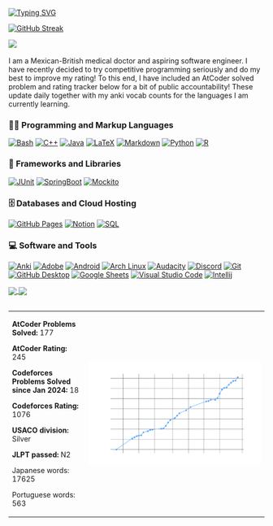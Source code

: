 
[![Typing SVG](https://readme-typing-svg.demolab.com?font=Press+Start+2P&duration=2000&center=true&multiline=true&repeat=false&random=false&width=800&lines=Hi+%2F%2F+Hola+%2F%2F+%E4%BB%8A%E6%97%A5%E3%81%AF;Welcome+to+my+GitHub;Doctor+%26+Aspiring+SWE)](https://git.io/typing-svg)

[![GitHub Streak](https://streak-stats.demolab.com?user=isym444&center=true&theme=onedark-duo&hide_border=true&card_width=700)](https://git.io/streak-stats)

![](https://komarev.com/ghpvc/?username=isym444)

I am a Mexican-British medical doctor and aspiring software engineer. I have recently decided to try competitive programming seriously and do my best to improve my rating! To this end, I have included an AtCoder solved problem and rating tracker below for a bit of public accountability! These update daily together with my anki vocab counts for the languages I am currently learning.

 <h3>👨‍💻 Programming and Markup Languages</h3>
  <p>
      <a href="https://github.com/isym444"><img alt="Bash" src="https://img.shields.io/badge/Bash-121011.svg?logo=gnu-bash&logoColor=white"></a>
      <a href="https://github.com/search?q=user%3Aisym444+language%3Ac%2B%2B&type=code"><img alt="C++" src="https://custom-icon-badges.demolab.com/badge/C++-9C033A.svg?logo=cpp2&logoColor=white"></a>
      <a href="https://github.com/search?q=user%3Aisym444+language%3Ac%2B%2B&type=code"><img alt="Java" src="https://custom-icon-badges.demolab.com/badge/Java-007396.svg?logo=java&logoColor=white"></a>
      <a href="https://github.com/search?q=user%3Aisym444+language%3Ac%2B%2B&type=code"><img alt="LaTeX" src="https://img.shields.io/badge/LaTeX-008080.svg?logo=LaTeX&logoColor=white"></a>
      <a href="https://github.com/search?q=user%3Aisym444+language%3Ac%2B%2B&type=code"><img alt="Markdown" src="https://img.shields.io/badge/Markdown-000000.svg?logo=markdown&logoColor=white"></a>
      <a href="https://github.com/search?q=user%3Aisym444+language%3APython+&type=code"><img alt="Python" src="https://img.shields.io/badge/Python-14354C.svg?logo=python&logoColor=white"></a>
      <a href="https://github.com/search?q=user%3Aisym444+language%3APython+&type=code"><img alt="R" src="https://img.shields.io/badge/R-276DC3.svg?logo=r&logoColor=white"></a>
  </p>

  <h3>🧰 Frameworks and Libraries</h3>

  <p>
      <a href="#"><img alt="JUnit" src="https://custom-icon-badges.demolab.com/badge/JUnit-25A162.svg?logo=check-circle&logoColor=white"></a>
      <a href="#"><img alt="SpringBoot" src="https://custom-icon-badges.demolab.com/badge/spring-boot-green.svg?logo=Spring_Boot&logoColor=green"></a>
      <a href="#"><img alt="Mockito" src="https://custom-icon-badges.demolab.com/badge/Mockito-red.svg?logo=mockito"></a

  </p>

  <h3>🗄️ Databases and Cloud Hosting</h3>

  <p>
      <a href="#"><img alt="GitHub Pages" src="https://img.shields.io/badge/GitHub%20Pages-327FC7.svg?logo=github&logoColor=white"></a>
      <a href="#"><img alt="Notion" src="https://img.shields.io/badge/Notion-010101.svg?logo=notion&logoColor=white"></a>
      <a href="https://github.com/search?q=user%3Aisym444+language%3APython+&type=code"><img alt="SQL" src="https://custom-icon-badges.demolab.com/badge/SQL-025E8C.svg?logo=database&logoColor=white"></a>
  </p>

  <h3>💻 Software and Tools</h3>

  <p>
      <a href="#"><img alt="Anki" src="https://custom-icon-badges.demolab.com/badge/Anki-icon.svg?logo=anki&color=4a87e8"></a>
      <a href="#"><img alt="Adobe" src="https://img.shields.io/badge/Adobe-FF0000.svg?logo=adobe&logoColor=white"></a>
      <a href="#"><img alt="Android" src="https://img.shields.io/badge/Android-3DDC84?logo=android&logoColor=white"></a>
      <a href="#"><img alt="Arch Linux" src="https://img.shields.io/badge/Arch%20Linux-1793D1.svg?logo=arch-linux&logoColor=white"></a>
      <a href="#"><img alt="Audacity" src="https://img.shields.io/badge/-Audacity-0000CC?logo=audacity&logoColor=white"></a>
      <a href="#"><img alt="Discord" src="https://img.shields.io/badge/-Discord-5865F2.svg?logo=discord&logoColor=white"></a>
      <a href="#"><img alt="Git" src="https://img.shields.io/badge/Git-F05033.svg?logo=git&logoColor=white"></a>
      <a href="#"><img alt="GitHub Desktop" src="https://img.shields.io/badge/GitHub%20Desktop-8034A9.svg?logo=github&logoColor=white"></a>
      <a href="#"><img alt="Google Sheets" src="https://img.shields.io/badge/Sheets-34A853.svg?logo=google%20sheets&logoColor=white"></a>
      <a href="#"><img alt="Visual Studio Code" src="https://img.shields.io/badge/Visual%20Studio%20Code-0078d7.svg?logo=visual-studio-code&logoColor=white"></a>
      <!-- <a href="#"><img alt="Intellij" src="https://custom-icon-badges.demolab.com/badge/intellij.svg?logo=ij444&color=fcba03"></a> -->
      <a href="#"><img alt="Intellij" src="https://custom-icon-badges.demolab.com/badge/Intellij-icon.svg?logo=ij444&color=fcba03"></a>
  </p>

<a href="https://github.com/isym444/github-readme-stats">
  <img height=200 align="center" src="https://github-readme-stats.vercel.app/api?username=isym444&theme=gruvbox&show_icons=true&rank_icon=percentile" />
</a>
<a href="https://github.com/isym444">
  <img height=200 align="center" src="https://github-readme-stats.vercel.app/api/top-langs/?username=isym444&theme=gruvbox&hide=CSS&layout=donut" />
</a>
<!-- <img align="right" src="https://raw.githubusercontent.com/Tarikul-Islam-Anik/Animated-Fluent-Emojis/master/Emojis/Animals/Penguin.png" alt="Penguin" width="15%" /><br>
 -->
<br>
<br>
<table>
<tr>
<td width="30%" valign="top">


**AtCoder Problems Solved:** 177

**AtCoder Rating:** 245

**Codeforces Problems Solved since Jan 2024:** 18

**Codeforces Rating:** 1076

**USACO division:** Silver  

**JLPT passed:** N2

Japanese words: 17625

Portuguese words: 563

</td>
<td>

![AtCoder Progression](problems_solved_over_time30032024.png "AtCoder Progression")